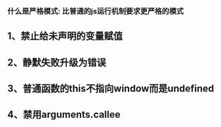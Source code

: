 ### 什么是严格模式: 比普通的js运行机制要求更严格的模式

## 1、禁止给未声明的变量赋值

## 2、静默失败升级为错误

## 3、普通函数的this不指向window而是undefined

## 4、禁用arguments.callee